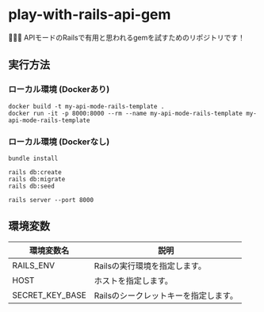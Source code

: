 # play-with-rails-api-gem

🎇🎇🎇 APIモードのRailsで有用と思われるgemを試すためのリポジトリです！  

## 実行方法

### ローカル環境 (Dockerあり)

```shell
docker build -t my-api-mode-rails-template .
docker run -it -p 8000:8000 --rm --name my-api-mode-rails-template my-api-mode-rails-template
```

### ローカル環境 (Dockerなし)

```shell
bundle install

rails db:create
rails db:migrate
rails db:seed

rails server --port 8000
```

## 環境変数

| 環境変数名 | 説明 |
| --- | --- |
| RAILS_ENV | Railsの実行環境を指定します。 |
| HOST | ホストを指定します。 |
| SECRET_KEY_BASE | Railsのシークレットキーを指定します。 |
